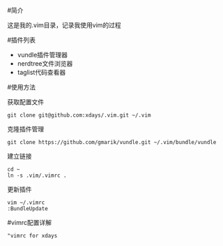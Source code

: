 #简介

这是我的.vim目录，记录我使用vim的过程

#插件列表

* vundle插件管理器
* nerdtree文件浏览器
* taglist代码查看器

#使用方法

获取配置文件

    git clone git@github.com:xdays/.vim.git ~/.vim

克隆插件管理

    git clone https://github.com/gmarik/vundle.git ~/.vim/bundle/vundle

建立链接

    cd ~
    ln -s .vim/.vimrc .

更新插件

    vim ~/.vimrc
    :BundleUpdate

#vimrc配置详解

    "vimrc for xdays
